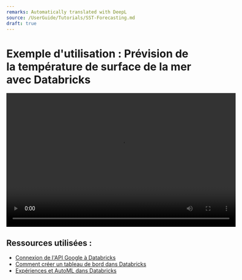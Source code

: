 ```yaml
---
remarks: Automatically translated with DeepL
source: /UserGuide/Tutorials/SST-Forecasting.md
draft: true
---
```


# Exemple d'utilisation : Prévision de la température de surface de la mer avec Databricks

<video width="600" height="350" controls>
    <source src="/api/media/sst-forecasting.mp4" type="video/mp4">
    Votre navigateur ne prend pas en charge la balise vidéo.
</video>

## Ressources utilisées :

- [Connexion de l'API Google à Databricks](/UserGuide/Databricks/Connecting-Google-API.md)
- [Comment créer un tableau de bord dans Databricks](/UserGuide/Databricks/Dashboarding.md)
- [Expériences et AutoML dans Databricks](/UserGuide/Databricks/Experiments-Automl.md)
